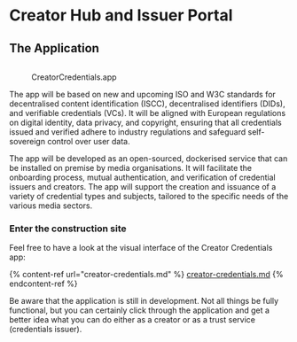 # Creator Hub and Issuer Portal

## The Application

<figure><img src="https://docs.creatorcredentials.com/~gitbook/image?url=https%3A%2F%2F4190583925-files.gitbook.io%2F%7E%2Ffiles%2Fv0%2Fb%2Fgitbook-x-prod.appspot.com%2Fo%2Fspaces%252FQ24Y4feVWHWWf6v1gexc%252Fuploads%252F5CA2A8rmuVGOqmrAk6gT%252FCreator-Credentials-landing%25402x.png%3Falt%3Dmedia%26token%3D060efbd9-3cab-4fa1-a77f-f89f58ba315b&#x26;width=768&#x26;dpr=4&#x26;quality=100&#x26;sign=c05a65a32c9a58f1c3ac0a128217281b7407db074fcd6d72516f44a32f2ad158" alt=""><figcaption><p>CreatorCredentials.app</p></figcaption></figure>

The app will be based on new and upcoming ISO and W3C standards for decentralised content identification (ISCC), decentralised identifiers (DIDs), and verifiable credentials (VCs). It will be aligned with European regulations on digital identity, data privacy, and copyright, ensuring that all credentials issued and verified adhere to industry regulations and safeguard self-sovereign control over user data.

The app will be developed as an open-sourced, dockerised service that can be installed on premise by media organisations. It will facilitate the onboarding process, mutual authentication, and verification of credential issuers and creators. The app will support the creation and issuance of a variety of credential types and subjects, tailored to the specific needs of the various media sectors.

### Enter the construction site <a href="#enter-the-construction-site" id="enter-the-construction-site"></a>

Feel free to have a look at the visual interface of the Creator Credentials app:

{% content-ref url="creator-credentials.md" %}
[creator-credentials.md](creator-credentials.md)
{% endcontent-ref %}

Be aware that the application is still in development. Not all things be fully functional, but you can certainly click through the application and get a better idea what you can do either as a creator or as a trust service (credentials issuer).

